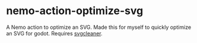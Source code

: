 # nemo-action-optimize-svg
A Nemo action to optimize an SVG.
Made this for myself to quickly optimize an SVG for godot.
Requires [svgcleaner](https://github.com/RazrFalcon/svgcleaner).
